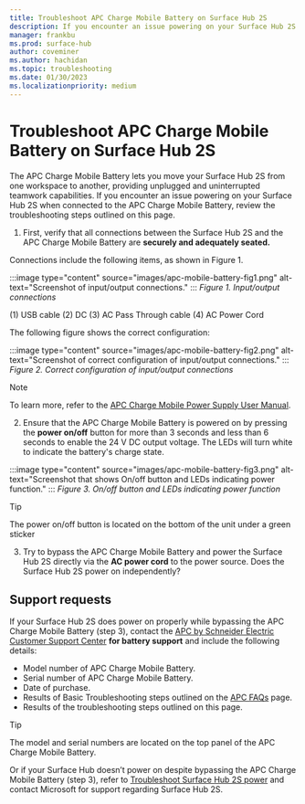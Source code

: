 ```yaml
---
title: Troubleshoot APC Charge Mobile Battery on Surface Hub 2S
description: If you encounter an issue powering on your Surface Hub 2S when connected to the APC Charge Mobile Battery, review the troubleshooting steps outlined on this page.
manager: frankbu
ms.prod: surface-hub
author: coveminer
ms.author: hachidan
ms.topic: troubleshooting
ms.date: 01/30/2023
ms.localizationpriority: medium
---
```


# Troubleshoot APC Charge Mobile Battery on Surface Hub 2S

The APC Charge Mobile Battery lets you move your Surface Hub 2S from one workspace to another, providing unplugged and uninterrupted teamwork capabilities. If you encounter an issue powering on your Surface Hub 2S when connected to the APC Charge Mobile Battery, review the troubleshooting steps outlined on this page.

1. First, verify that all connections between the Surface Hub 2S and the APC Charge Mobile Battery are **securely and adequately seated.**

 Connections include the following items, as shown in Figure 1.

:::image type="content" source="images/apc-mobile-battery-fig1.png" alt-text="Screenshot of input/output connections." :::
*Figure 1. Input/output connections*

(1) USB cable
(2) DC
(3) AC Pass Through cable
(4) AC Power Cord

The following figure shows the correct configuration:

:::image type="content" source="images/apc-mobile-battery-fig2.png" alt-text="Screenshot of correct configuration of input/output connections." :::
*Figure 2. Correct configuration of input/output connections*

> [!NOTE]
> To learn more, refer to the [APC Charge Mobile Power Supply User Manual](https://www.apc.com/us/en/download/document/SPD_UM-990-6394_EN/).

2. Ensure that the APC Charge Mobile Battery is powered on by pressing the **power on/off** button for more than 3 seconds and less than 6 seconds to enable the 24 V DC output voltage. The LEDs will turn white to indicate the battery's charge state.

:::image type="content" source="images/apc-mobile-battery-fig3.png" alt-text="Screenshot that shows On/off button and LEDs indicating power function." :::
*Figure 3. On/off button and LEDs indicating power function*

> [!TIP]
> The power on/off button is located on the bottom of the unit under a green sticker

3. Try to bypass the APC Charge Mobile Battery and power the Surface Hub 2S directly via the **AC power cord** to the power source. Does the Surface Hub 2S power on independently?

## Support requests

If your Surface Hub 2S does power on properly while bypassing the APC Charge Mobile Battery (step 3), contact the [APC by Schneider Electric Customer Support Center](https://www.apc.com/us/en/support/contact-us/) **for battery support** and include the following details:

- Model number of APC Charge Mobile Battery.
- Serial number of APC Charge Mobile Battery.
- Date of purchase.
- Results of Basic Troubleshooting steps outlined on the [APC FAQs](https://www.apc.com/us/en/faqs/FA405616/) page.
- Results of the troubleshooting steps outlined on this page.

> [!TIP]
> The model and serial numbers are located on the top panel of the APC Charge Mobile Battery.

Or if your Surface Hub doesn’t power on despite bypassing the APC Charge Mobile Battery (step 3), refer to [Troubleshoot Surface Hub 2S power](https://learn.microsoft.com/surface-hub/troubleshoot-power-surface-hub-2s) and contact Microsoft for support regarding Surface Hub 2S.
